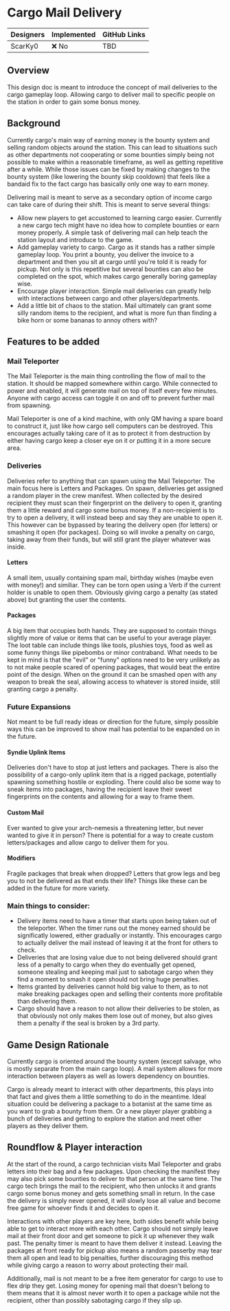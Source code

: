 # Cargo Mail Delivery

| Designers | Implemented | GitHub Links |
|---|---|---|
| ScarKy0 | :x: No | TBD |

## Overview

This design doc is meant to introduce the concept of mail deliveries to the cargo gameplay loop. Allowing cargo to deliver mail to specific people on the station in order to gain some bonus money.

## Background

Currently cargo's main way of earning money is the bounty system and selling random objects around the station. This can lead to situations such as other departments not cooperating or some bounties simply being not possible to make within a reasonable timeframe, as well as getting repetitive after a while.
While those issues can be fixed by making changes to the bounty system (like lowering the bounty skip cooldown) that feels like a bandaid fix to the fact cargo has basically only one way to earn money.

Delivering mail is meant to serve as a secondary option of income cargo can take care of during their shift.
This is meant to serve several things:
- Allow new players to get accustomed to learning cargo easier. Currently a new cargo tech might have no idea how to complete bounties or earn money properly. A simple task of delivering mail can help teach the station layout and introduce to the game.
- Add gameplay variety to cargo. Cargo as it stands has a rather simple gameplay loop. You print a bounty, you deliver the invoice to a department and then you sit at cargo until you're told it is ready for pickup. Not only is this repetitive but several bounties can also be completed on the spot, which makes cargo generally boring gameplay wise.
- Encourage player interaction. Simple mail deliveries can greatly help with interactions between cargo and other players/departments.
- Add a little bit of chaos to the station. Mail ultimately can grant some silly random items to the recipient, and what is more fun than finding a bike horn or some bananas to annoy others with?

## Features to be added

### Mail Teleporter

The Mail Teleporter is the main thing controlling the flow of mail to the station. It should be mapped somewhere within cargo.
While connected to power and enabled, it will generate mail on top of itself every few minutes. Anyone with cargo access can toggle it on and off to prevent further mail from spawning.

Mail Teleporter is one of a kind machine, with only QM having a spare board to construct it, just like how cargo sell computers can be destroyed. This encourages actually taking care of it as to protect it from destruction by either having cargo keep a closer eye on it or putting it in a more secure area.

### Deliveries

Deliveries refer to anything that can spawn using the Mail Teleporter. The main focus here is Letters and Packages.
On spawn, deliveries get assigned a random player in the crew manifest. When collected by the desired recipient they must scan their fingerprint on the delivery to open it, granting them a little reward and cargo some bonus money.
If a non-recipient is to try to open a delivery, it will instead beep and say they are unable to open it. This however can be bypassed by tearing the delivery open (for letters) or smashing it open (for packages). Doing so will invoke a penalty on cargo, taking away from their funds, but will still grant the player whatever was inside.

#### Letters

A small item, usually containing spam mail, birthday wishes (maybe even with money!) and similiar.
They can be torn open using a Verb if the current holder is unable to open them. Obviously giving cargo a penalty (as stated above) but granting the user the contents.

#### Packages
A big item that occupies both hands. They are supposed to contain things slightly more of value or items that can be useful to your average player. The loot table can include things like tools, plushies toys, food as well as some funny things like pipebombs or minor contraband. What needs to be kept in mind is that the "evil" or "funny" options need to be very unlikely as to not make people scared of opening packages, that would beat the entire point of the design.
When on the ground it can be smashed open with any weapon to break the seal, allowing access to whatever is stored inside, still granting cargo a penalty.

### Future Expansions

Not meant to be full ready ideas or direction for the future, simply possible ways this can be improved to show mail has potential to be expanded on in the future.

#### Syndie Uplink Items

Deliveries don't have to stop at just letters and packages. There is also the possibility of a cargo-only uplink item that is a rigged package, potentially spawning something hostile or exploding.
There could also be some way to sneak items into packages, having the recipient leave their sweet fingerprints on the contents and allowing for a way to frame them.

#### Custom Mail

Ever wanted to give your arch-nemesis a threatening letter, but never wanted to give it in person? There is potential for a way to create custom letters/packages and allow cargo to deliver them for you.

#### Modifiers

Fragile packages that break when dropped? Letters that grow legs and beg you to not be delivered as that ends their life? Things like these can be added in the future for more variety.

### Main things to consider:
- Delivery items need to have a timer that starts upon being taken out of the teleporter. When the timer runs out the money earned should be significatly lowered, either gradually or instantly. This encourages cargo to actually deliver the mail instead of leaving it at the front for others to check.
- Deliveries that are losing value due to not being delivered should grant less of a penalty to cargo when they do eventually get opened, someone stealing and keeping mail just to sabotage cargo when they find a moment to smash it open should not bring huge penalties.
- Items granted by deliveries cannot hold big value to them, as to not make breaking packages open and selling their contents more profitable than delivering them.
- Cargo should have a reason to not allow their deliveries to be stolen, as that obviously not only makes them lose out of money, but also gives them a penalty if the seal is broken by a 3rd party.

## Game Design Rationale

Currently cargo is oriented around the bounty system (except salvage, who is mostly separate from the main cargo loop). A mail system allows for more interaction between players as well as lowers dependency on bounties.

Cargo is already meant to interact with other departments, this plays into that fact and gives them a little something to do in the meantime. Ideal situation could be delivering a package to a botanist at the same time as you want to grab a bounty from them. Or a new player player grabbing a bunch of deliveries and getting to explore the station and meet other players as they deliver them.

## Roundflow & Player interaction

At the start of the round, a cargo technician visits Mail Teleporter and grabs letters into their bag and a few packages. Upon checking the manifest they may also pick some bounties to deliver to that person at the same time. The cargo tech brings the mail to the recipient, who then unlocks it and grants cargo some bonus money and gets something small in return.
In the case the delivery is simply never opened, it will slowly lose all value and become free game for whoever finds it and decides to open it.

Interactions with other players are key here, both sides benefit while being able to get to interact more with each other. Cargo should not simply leave mail at their front door and get someone to pick it up whenever they walk past. The penalty timer is meant to have them deliver it instead. Leaving the packages at front ready for pickup also means a random passerby may tear them all open and lead to big penalties, further discouraging this method while giving cargo a reason to worry about protecting their mail.

Additionally, mail is not meant to be a free item generator for cargo to use to flex drip they get. Losing money for opening mail that doesn't belong to them means that it is almost never worth it to open a package while not the recipient, other than possibly sabotaging cargo if they slip up.